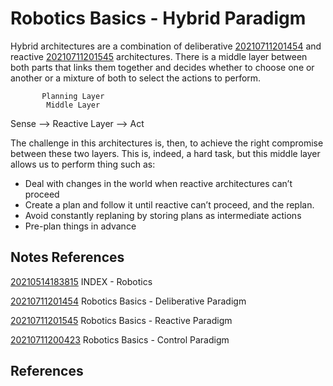 ---
---
# Robotics Basics - Hybrid Paradigm

Hybrid architectures are a combination of deliberative
[20210711201454](/notes/20210711201454) and reactive [20210711201545](/notes/20210711201545)
architectures. There is a middle layer between both parts that links
them together and decides whether to choose one or another or a mixture
of both to select the actions to perform.

           Planning Layer
            Middle Layer

Sense —&gt; Reactive Layer —&gt; Act

The challenge in this architectures is, then, to achieve the right
compromise between these two layers. This is, indeed, a hard task, but
this middle layer allows us to perform thing such as:

-   Deal with changes in the world when reactive architectures can’t
    proceed
-   Create a plan and follow it until reactive can’t proceed, and the
    replan.
-   Avoid constantly replaning by storing plans as intermediate actions
-   Pre-plan things in advance

## Notes References

[20210514183815](/notes/20210514183815) INDEX - Robotics

[20210711201454](/notes/20210711201454) Robotics Basics - Deliberative Paradigm

[20210711201545](/notes/20210711201545) Robotics Basics - Reactive Paradigm

[20210711200423](/notes/20210711200423) Robotics Basics - Control Paradigm

## References
